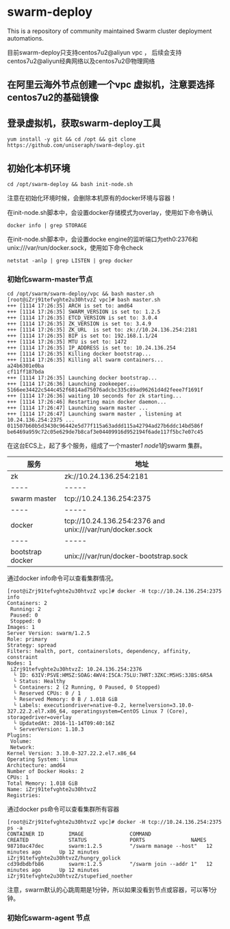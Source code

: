 # swarm-deploy

This is a repository of community maintained Swarm cluster deployment
automations.

目前swarm-deploy只支持centos7u2@aliyun vpc ， 后续会支持centos7u2@aliyun经典网络以及centos7u2@物理网络

## 在阿里云海外节点创建一个vpc 虚拟机，注意要选择 centos7u2的基础镜像

## 登录虚拟机，获取swarm-deploy工具

```
yum install -y git && cd /opt && git clone https://github.com/uniseraph/swarm-deploy.git 
```

##  初始化本机环境

```
cd /opt/swarm-deploy && bash init-node.sh
```

注意在初始化环境时候，会删除本机原有的docker环境与容器！

在init-node.sh脚本中，会设置docker存储模式为overlay，使用如下命令确认

```
docker info | grep STORAGE
```

在init-node.sh脚本中，会设置docke engine的监听端口为eth0:2376和unix:///var/run/docker.sock，使用如下命令check

```
netstat -anlp | grep LISTEN | grep docker
```


### 初始化swarm-master节点

```
cd /opt/swarm/swarm-deploy/vpc && bash master.sh
[root@iZrj91tefvghte2u30htvzZ vpc]# bash master.sh
+++ [1114 17:26:35] ARCH is set to: amd64
+++ [1114 17:26:35] SWARM_VERSION is set to: 1.2.5
+++ [1114 17:26:35] ETCD_VERSION is set to: 3.0.4
+++ [1114 17:26:35] ZK_VERSION is set to: 3.4.9
+++ [1114 17:26:35] ZK_URL  is set to: zk://10.24.136.254:2181
+++ [1114 17:26:35] BIP is set to: 192.168.1.1/24
+++ [1114 17:26:35] MTU is set to: 1472
+++ [1114 17:26:35] IP_ADDRESS is set to: 10.24.136.254
+++ [1114 17:26:35] Killing docker bootstrap...
+++ [1114 17:26:35] Killing all swarm containers...
a24b6301e0ba
cf11ff187bda
+++ [1114 17:26:35] Launching docker bootstrap...
+++ [1114 17:26:36] Launching zookeeper...
5166ee34422c544c452f6814ad75076adcbc335c89ad96261d4d2feee7f1691f
+++ [1114 17:26:36] waiting 10 seconds for zk starting...
+++ [1114 17:26:46] Restarting main docker daemon...
+++ [1114 17:26:47] Launching swarm master ...
+++ [1114 17:26:47] Launching swarm master , listening at 10.24.136.254:2375 ...
011507b60b5d3430c96442e5d77f115a63addd115a42794ad27b6ddc14bd586f
be6469a959c72c05e629de7b8caf3e04409916d952194f6ade117f5bc7e07c45
```

在这台ECS上，起了多个服务，组成了一个master*1 node*1的swarm 集群。

服务| 地址|
----|-----|
zk | zk://10.24.136.254:2181 |
----|-----|
swarm master | tcp://10.24.136.254:2375|
----|-----|
docker  | tcp://10.24.136.254:2376 and unix:///var/run/docker.sock|
----|-----|
bootstrap docker | unix:///var/run/docker-bootstrap.sock|

通过docker info命令可以查看集群情况。
```
[root@iZrj91tefvghte2u30htvzZ vpc]# docker -H tcp://10.24.136.254:2375 info
Containers: 2
 Running: 2
 Paused: 0
 Stopped: 0
Images: 1
Server Version: swarm/1.2.5
Role: primary
Strategy: spread
Filters: health, port, containerslots, dependency, affinity, constraint
Nodes: 1
 iZrj91tefvghte2u30htvzZ: 10.24.136.254:2376
  └ ID: 63IV:PSVE:HMSZ:SOAG:4WV4:I5CA:75LU:7HRT:3ZKC:M5HS:3JBS:6R5A
  └ Status: Healthy
  └ Containers: 2 (2 Running, 0 Paused, 0 Stopped)
  └ Reserved CPUs: 0 / 1
  └ Reserved Memory: 0 B / 1.018 GiB
  └ Labels: executiondriver=native-0.2, kernelversion=3.10.0-327.22.2.el7.x86_64, operatingsystem=CentOS Linux 7 (Core), storagedriver=overlay
  └ UpdatedAt: 2016-11-14T09:40:16Z
  └ ServerVersion: 1.10.3
Plugins:
 Volume:
 Network:
Kernel Version: 3.10.0-327.22.2.el7.x86_64
Operating System: linux
Architecture: amd64
Number of Docker Hooks: 2
CPUs: 1
Total Memory: 1.018 GiB
Name: iZrj91tefvghte2u30htvzZ
Registries:
```


通过docker ps命令可以查看集群所有容器
```
[root@iZrj91tefvghte2u30htvzZ vpc]# docker -H tcp://10.24.136.254:2375 ps -a
CONTAINER ID        IMAGE               COMMAND                  CREATED             STATUS              PORTS               NAMES
98710ac47dec        swarm:1.2.5         "/swarm manage --host"   12 minutes ago      Up 12 minutes                           iZrj91tefvghte2u30htvzZ/hungry_golick
cd39dbdbfb86        swarm:1.2.5         "/swarm join --addr 1"   12 minutes ago      Up 12 minutes                           iZrj91tefvghte2u30htvzZ/stupefied_noether
```

注意，swarm默认的心跳周期是1分钟，所以如果没看到节点或容器，可以等1分钟。


### 初始化swarm-agent 节点

